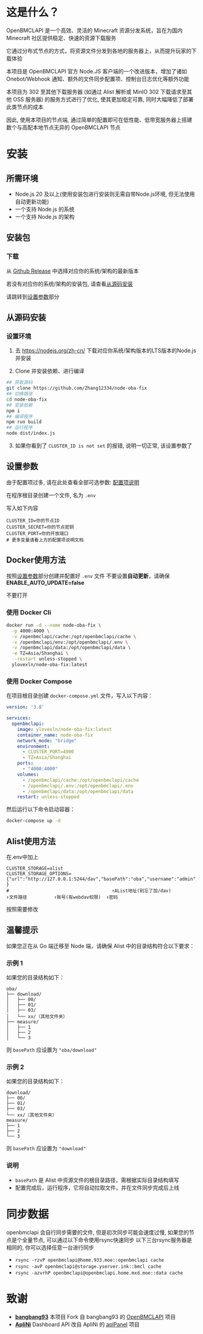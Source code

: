 # 这是什么？

OpenBMCLAPI 是一个高效、灵活的 Minecraft 资源分发系统，旨在为国内 Minecraft 社区提供稳定、快速的资源下载服务

它通过分布式节点的方式，将资源文件分发到各地的服务器上，从而提升玩家的下载体验

本项目是 OpenBMCLAPI 官方 Node.JS 客户端的一个改进版本，增加了诸如 Onebot/Webhook 通知、额外的文件同步配置项、控制台日志优化等额外功能

本项目为 302 至其他下载服务器 (如通过 Alist 解析或 MinIO 302 下载请求至其他 OSS 服务器) 的服务方式进行了优化, 使其更加稳定可靠, 同时大幅降低了部署此类节点的成本

因此, 使用本项目的节点端, 通过简单的配置即可在低性能、低带宽服务器上搭建数个与高配本地节点无异的 OpenBMCLAPI 节点

# 安装

## 所需环境

- Node.js 20 及以上(使用安装包进行安装则无需自带Node.js环境, 但无法使用自动更新功能)
- 一个支持 Node.js 的系统
- 一个支持 Node.js 的架构

## 安装包

### 下载

从 [Github Release](https://github.com/bangbang93/openbmclapi/releases) 中选择对应你的系统/架构的最新版本

若没有对应你的系统/架构的安装包, 请查看[从源码安装](#从源码安装)

请跳转到[设置参数](#设置参数)部分

## 从源码安装

### 设置环境

1. 去 <https://nodejs.org/zh-cn/> 下载对应你系统/架构版本的LTS版本的Node.js并安装

2. Clone 并安装依赖、进行编译

```bash
## 获取源码
git clone https://github.com/Zhang12334/node-oba-fix
## 切换路径
cd node-oba-fix
## 安装依赖
npm i
## 编译程序
npm run build
## 运行程序
node dist/index.js
```

3. 如果你看到了 `CLUSTER_ID is not set` 的报错, 说明一切正常, 该设置参数了

## 设置参数

由于配置项过多, 请在此处查看全部可选参数: [配置项说明](env.md)

在程序根目录创建一个文件, 名为 `.env`

写入如下内容

```env
CLUSTER_ID=你的节点ID
CLUSTER_SECRET=你的节点密钥
CLUSTER_PORT=你的开放端口
# 更多变量请看上方的配置项说明文档
```

## Docker使用方法

按照[设置参数](#设置参数)部分创建并配置好 `.env` 文件
不要设置**自动更新**，请确保**ENABLE_AUTO_UPDATE=false**


不要打开

### 使用 Docker Cli

```bash
docker run -d --name node-oba-fix \
  -p 4000:4000 \
  -v /openbmclapi/cache:/opt/openbmclapi/cache \
  -v /openbmclapi/env:/opt/openbmclapi/.env \
  -v /openbmclapi/data:/opt/openbmclapi/data \
  -e TZ=Asia/Shanghai \
  --restart unless-stopped \
  ylovexln/node-oba-fix:latest
```

### 使用 Docker Compose

在项目根目录创建 `docker-compose.yml` 文件，写入以下内容：

```yaml
version: '3.8'

services:
  openbmclapi:
    image: ylovexln/node-oba-fix:latest
    container_name: node-oba-fix
    network_mode: "bridge"
    environment:
      - CLUSTER_PORT=4000
      - TZ=Asia/Shanghai
    ports:
      - "4000:4000"
    volumes:
      - /openbmclapi/cache:/opt/openbmclapi/cache
      - /openbmclapi/.env:/opt/openbmclapi/.env
      - /openbmclapi/data:/opt/openbmclapi/data
    restart: unless-stopped
```

然后运行以下命令启动容器：

```bash
docker-compose up -d
```


## Alist使用方法
在.env中加上
```env
CLUSTER_STORAGE=alist
CLUSTER_STORAGE_OPTIONS={"url":"http://127.0.0.1:5244/dav","basePath":"oba","username":"admin","password":"admin" }
#                                      ↑AList地址(别忘了加/dav)         ↑文件路径          ↑账号(有webdav权限)  ↑密码
```
按照需要修改

## 温馨提示

如果您正在从 Go 端迁移至 Node 端，请确保 Alist 中的目录结构符合以下要求：

### 示例 1

如果您的目录结构如下：

```file_tree
oba/
├── download/
│   ├── 00/
│   ├── 01/
│   ├── 03/
│   └── xx/（其他文件夹）
├── measure/
│   ├── 1
│   ├── 2
│   └── 3
```

则 `basePath` 应设置为 `"oba/download"`

### 示例 2

如果您的目录结构如下：

```file_tree
download/
├── 00/
├── 01/
├── 03/
└── xx/（其他文件夹）
measure/
├── 1
├── 2
└── 3
```

则 `basePath` 应设置为 `"download"`

### 说明
- `basePath` 是 Alist 中资源文件的根目录路径，需根据实际目录结构填写
- 配置完成后，运行程序，它将自动拉取文件，并在文件同步完成后上线

# 同步数据

openbmclapi 会自行同步需要的文件, 但是初次同步可能会速度过慢, 如果您的节点是个全量节点, 可以通过以下命令使用rsync快速同步
以下三台rsync服务器是相同的, 你可以选择任意一台进行同步
- `rsync -rzvP openbmclapi@home.933.moe::openbmclapi cache`
- `rsync -avP openbmclapi@storage.yserver.ink::bmcl cache`
- `rsync -azvrhP openbmclapi@openbmclapi.home.mxd.moe::data cache`

# 致谢

- [**bangbang93**](https://github.com/bangbang93) 本项目 Fork 自 bangbang93 的 [OpenBMCLAPI](https://github.com/bangbang93/openbmclapi/) 项目
- [**ApliNi**](https://github.com/ApliNi) Dashboard API 改自 ApliNi 的 [aplPanel](https://github.com/ApliNi/aplPanel) 项目